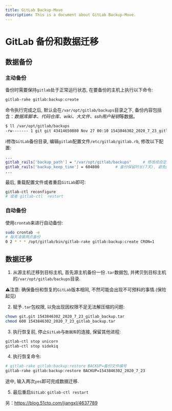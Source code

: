 ```yaml
---
title: GitLab Backup-Move
description: This is a document about GitLab Backup-Move.
---
```


# GitLab 备份和数据迁移

## 数据备份

### 主动备份

备份时需要保持` gitlab `处于正常运行状态, 在要备份的主机上执行以下命令:

```bash
gitlab-rake gitlab:backup:create
```

命令执行完成之后, 默认会在`/var/opt/gitlab/backups`目录之下, 备份内容包括含：*数据库脚本、代码仓库、wiki、大文件、ssh用户秘钥*等数据。

```bash
$ ll /var/opt/gitlab/backups
-rw------- 1 git git 43414650880 Nov 27 00:10 1543846302_2020_7_23_gitlab_backup.tar
```

:information_source:修改`GitLab`备份目录, 编辑`gitlab`配置文件`/etc/gitlab/gitlab.rb`, 修改以下配置:

```bash
...
gitlab_rails['backup_path'] = "/var/opt/gitlab/backups" 	# 修改成自定义目录
gitlab_rails['backup_keep_time'] = 604800 		# 备份保留时长(7天), 避免因为备份文件爆满存储空间
...
```

最后, 重载配置文件或者重启`GitLab`即可:

```bash
gitlab-ctl reconfigure 
# 或者 gitlab-ctl  restart
```

### 自动备份

使用`crontab`来进行自动备份:

```bash
sudo crontab -e  
# 每天凌晨两点备份
0 2 * * * /opt/gitlab/bin/gitlab-rake gitlab:backup:create CRON=1  
```

## 数据迁移

1. 从源主机迁移到目标主机, 首先源主机备份一份`.tar`数据包, 并拷贝到目标主机的`/var/opt/gitlab/backups`目录.

:warning:注意: 确保备份和恢复的`GitLab`版本相同, 不然可能会出现不可预料的事情.(保险起见)

2. 赋予`.tar`包权限, 以免出现因权限不足无法解压缩的问题:

```bash
chown git.git 1543846302_2020_7_23_gitlab_backup.tar
chmod 600 1543846302_2020_7_23_gitlab_backup.tar
```

3. 执行恢复前, 停止`GitLab`与`数据库`的连接, 保留其他进程:

```bash
gitlab-ctl stop unicorn
gitlab-ctl stop sidekiq 
```

4. 执行恢复命令:

```bash
# gitlab-rake gitlab:backup:restore BACKUP=备份文件编号
gitlab-rake gitlab:backup:restore BACKUP=1543846302_2020_7_23
```

途中, 输入两次`yes`即可完成数据迁移.

5. 最后重启`GitLab`: `gitlab-ctl restart`



另：https://blog.51cto.com/jiangxl/4637789







```bash
```

